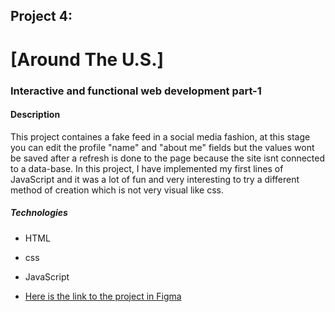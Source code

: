 ## Project 4:
# [Around The U.S.]
### Interactive and functional web development part-1

#### Description
This project containes a fake feed in a social media fashion, at this stage you can edit the profile "name" and "about me" fields but the values wont be saved after a refresh is done to the page because the site isnt connected to a data-base. In this project, I have implemented my first lines of JavaScript and it was a lot of fun and very interesting to try a different method of creation which is not very visual like css.

##### Technologies
* HTML
* css
* JavaScript

* [Here is the link to the project in Figma](https://www.figma.com/file/SurN1jaeEQIhuZEDMhmWWf/Sprint-4-Around-The-U.S.-desktop-mobile?node-id=0%3A1)
